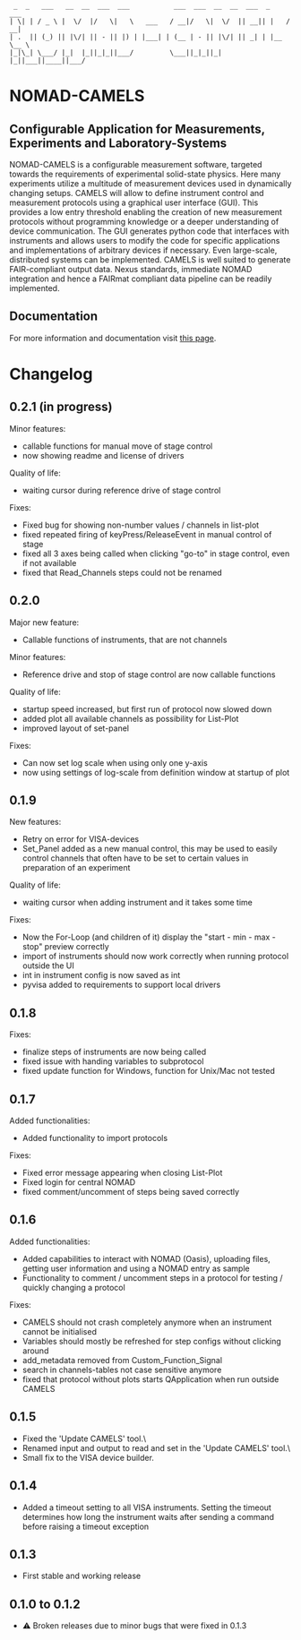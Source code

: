 
```
 _  _   ___   __  __  ___  ___           ___  ___  __  __  ___  _     ___ 
| \| | / _ \ |  \/  |/   \|   \   ___   / __|/   \|  \/  || __|| |   / __|
| .  || (_) || |\/| || - || |) | |___| | (__ | - || |\/| || _| | |__ \__ \
|_|\_| \___/ |_|  |_||_|_||___/         \___||_|_||_|  |_||___||____||___/
```
# NOMAD-CAMELS
## Configurable Application for Measurements, Experiments and Laboratory-Systems  

NOMAD-CAMELS is a configurable measurement software, targeted towards the requirements of experimental solid-state physics. Here many experiments utilize a multitude of measurement devices used in dynamically changing setups. CAMELS will allow to define instrument control and measurement protocols using a graphical user interface (GUI). This provides a low entry threshold enabling the creation of new measurement protocols without programming knowledge or a deeper understanding of device communication. The GUI generates python code that interfaces with instruments and allows users to modify the code for specific applications and implementations of arbitrary devices if necessary. Even large-scale, distributed systems can be implemented. CAMELS is well suited to generate FAIR-compliant output data. Nexus standards, immediate NOMAD integration and hence a FAIRmat compliant data pipeline can be readily implemented.


## Documentation

For more information and documentation visit [this page](https://fau-lap.github.io/NOMAD-CAMELS/).

# Changelog
## 0.2.1 (in progress)
Minor features:
- callable functions for manual move of stage control
- now showing readme and license of drivers

Quality of life:
- waiting cursor during reference drive of stage control

Fixes:
- Fixed bug for showing non-number values / channels in list-plot
- fixed repeated firing of keyPress/ReleaseEvent in manual control of stage
- fixed all 3 axes being called when clicking "go-to" in stage control, even if not available
- fixed that Read_Channels steps could not be renamed

## 0.2.0
Major new feature:
- Callable functions of instruments, that are not channels

Minor features:
- Reference drive and stop of stage control are now callable functions

Quality of life:
- startup speed increased, but first run of protocol now slowed down
- added plot all available channels as possibility for List-Plot
- improved layout of set-panel

Fixes:
- Can now set log scale when using only one y-axis
- now using settings of log-scale from definition window at startup of plot

## 0.1.9
New features:
- Retry on error for VISA-devices
- Set_Panel added as a new manual control, this may be used to easily control channels that often have to be set to certain values in preparation of an experiment

Quality of life:
- waiting cursor when adding instrument and it takes some time

Fixes:
- Now the For-Loop (and children of it) display the "start - min - max - stop" preview correctly
- import of instruments should now work correctly when running protocol outside the UI
- int in instrument config is now saved as int
- pyvisa added to requirements to support local drivers

## 0.1.8
Fixes:
- finalize steps of instruments are now being called
- fixed issue with handing variables to subprotocol
- fixed update function for Windows, function for Unix/Mac not tested

## 0.1.7
Added functionalities:
- Added functionality to import protocols

Fixes:
- Fixed error message appearing when closing List-Plot
- Fixed login for central NOMAD
- fixed comment/uncomment of steps being saved correctly

## 0.1.6
Added functionalities:
- Added capabilities to interact with NOMAD (Oasis), uploading files, getting user information and using a NOMAD entry as sample
- Functionality to comment / uncomment steps in a protocol for testing / quickly changing a protocol

Fixes:
- CAMELS should not crash completely anymore when an instrument cannot be initialised
- Variables should mostly be refreshed for step configs without clicking around
- add_metadata removed from Custom_Function_Signal
- search in channels-tables not case sensitive anymore
- fixed that protocol without plots starts QApplication when run outside CAMELS

## 0.1.5
- Fixed the 'Update CAMELS' tool.\
- Renamed input and output to read and set in the 'Update CAMELS' tool.\
- Small fix to the VISA device builder.

## 0.1.4
- Added a timeout setting to all VISA instruments. Setting the timeout determines how long the instrument waits after sending a command before raising a timeout exception

## 0.1.3
- First stable and working release

## 0.1.0 to 0.1.2 
- &#9888; Broken releases due to minor bugs that were fixed in 0.1.3
